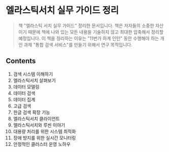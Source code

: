 엘라스틱서치 실무 가이드 정리
=====================

> 책 "엘라스틱 서치 실무 가이드" 정리한 문서입니다. 책은 저자들의 소중한 자산이기 때문에 책에 나와 있는 모든 내용을 기술하지 않고 최대한 압축해서 정리할 예정입니다. 이 책을 정리하는 이유는 "11번가 하계 인턴" 동안 수행해야 하는 개인 과제 "통합 검색 서비스"를 만들기 위해서 연구 목적입니다. 

Contents 
---------------

01. 검색 시스템 이해하기
02. 엘라스틱서치 살펴보기
03. 데이터 모델링
04. 데이터 검색
05. 데이터 집계
06. 고급 검색
07. 한글 검색 확장 기능
08. 엘라스틱서치 클라이언트
09. 엘라스틱서치와 루씬 이야기
10. 대용량 처리를 위한 시스템 최적화
11. 장애 방지를 위한 실시간 모니터링
12. 안정적인 클러스터 운영 노하우